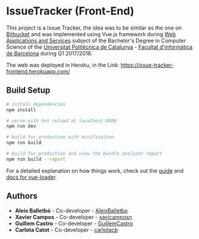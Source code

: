 # IssueTracker (Front-End)

This project is a Issue Tracker, the idea was to be similar as the one on [Bitbucket](https://bitbucket.org/) and was implemented using Vue.js framework during [Web Applications and Services](https://www.fib.upc.edu/ca/estudis/graus/grau-en-enginyeria-informatica/pla-destudis/assignatures/ASW) subject of the Bachelor's Degree in Computer Science of the [Universitat Politècnica de Catalunya](https://www.upc.edu/ca) - [Facultat d'informàtica de Barcelona](https://www.fib.upc.edu/) during Q1 2017/2018.

The web was deployed in Heroku, in the Link: https://issue-tracker-frontend.herokuapp.com/

## Build Setup

``` bash
# install dependencies
npm install

# serve with hot reload at localhost:8080
npm run dev

# build for production with minification
npm run build

# build for production and view the bundle analyzer report
npm run build --report
```

For a detailed explanation on how things work, check out the [guide](http://vuejs-templates.github.io/webpack/) and [docs for vue-loader](http://vuejs.github.io/vue-loader).


## Authors

* **Aleix Balletbó** - Co-developer - [AleixBalletbo](https://github.com/AleixBalletbo)
* **Xavier Campos** - Co-developer - [xavicamposn](https://github.com/xavicamposn)
* **Guillem Castro** - Co-developer - [GuillemCastro](https://github.com/GuillemCastro)
* **Carlota Catot** - Co-developer - [carlotacb](https://github.com/carlotacb)
